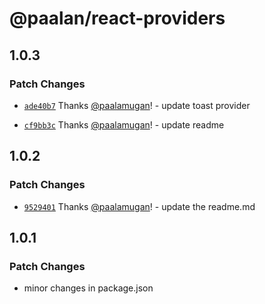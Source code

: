 # @paalan/react-providers

## 1.0.3

### Patch Changes

- [`ade40b7`](https://github.com/paalamugan/paalan-react-shadcn-ui/commit/ade40b75140c13cb0bd40a684bf7e3c0d676b39a) Thanks [@paalamugan](https://github.com/paalamugan)! - update toast provider

- [`cf9bb3c`](https://github.com/paalamugan/paalan-react-shadcn-ui/commit/cf9bb3c4e07a69a26c95b66b8d23d4be8f24fe43) Thanks [@paalamugan](https://github.com/paalamugan)! - update readme

## 1.0.2

### Patch Changes

- [`9529401`](https://github.com/paalamugan/paalan-react-shadcn-ui/commit/9529401cbdb0120f5379050d4085b3ae6438d98c) Thanks [@paalamugan](https://github.com/paalamugan)! - update the readme.md

## 1.0.1

### Patch Changes

- minor changes in package.json
